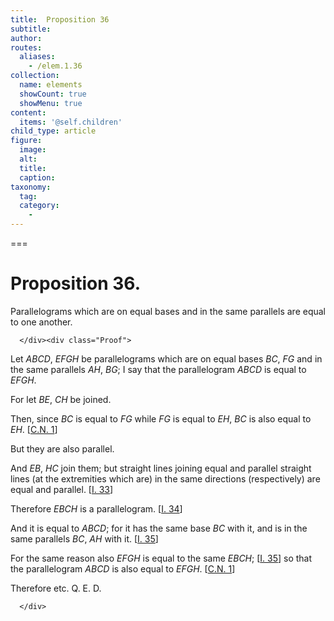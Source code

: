 ```yaml
---
title:  Proposition 36
subtitle: 
author:
routes:
  aliases:
    - /elem.1.36
collection:
  name: elements
  showCount: true
  showMenu: true
content:
  items: '@self.children'
child_type: article
figure:
  image:
  alt:
  title:
  caption:
taxonomy:
  tag:
  category:
    - 
---
```




===

<h1>Proposition 36.</h1><div class="Enunc">
       
<p>Parallelograms which are on equal bases and in the same parallels are equal to one another.</p>

      </div><div class="Proof">
       
<p>Let <em>ABCD</em>, <em>EFGH</em> be parallelograms which are on equal bases <em>BC</em>, <em>FG</em> and in the same parallels <em>AH</em>, <em>BG</em>;  I say that the parallelogram <em>ABCD</em> is equal to <em>EFGH</em>.</p>

       
<p>For let <em>BE</em>, <em>CH</em> be joined.</p>

       
<p>Then, since <em>BC</em> is equal to <em>FG</em> while <em>FG</em> is equal to <em>EH</em>, <span class="center"><em>BC</em> is also equal to <em>EH</em>. [<a href="/elem.1.c.n.1">C.N. 1</a>]</span></p>

       
<p>But they are also parallel.</p>

       
<p>And <em>EB</em>, <em>HC</em> join them; but straight lines joining equal and parallel straight lines (at the extremities which are) in the same directions (respectively) are equal and parallel. [<a href="/elem.1.33">I. 33</a>]</p>

       
<p>Therefore <em>EBCH</em> is a parallelogram. [<a href="/elem.1.34">I. 34</a>]</p>

       
<p>And it is equal to <em>ABCD</em>; for it has the same base <em>BC</em> with it, and is in the same parallels <em>BC</em>, <em>AH</em> with it. [<a href="/elem.1.35">I. 35</a>]</p>

       
<p>For the same reason also <em>EFGH</em> is equal to the same <em>EBCH</em>; [<a href="/elem.1.35">I. 35</a>] so that the parallelogram <em>ABCD</em> is also equal to <em>EFGH</em>. [<a href="/elem.1.c.n.1">C.N. 1</a>]</p>

       
<p>Therefore etc. Q. E. D.</p>

      </div>
